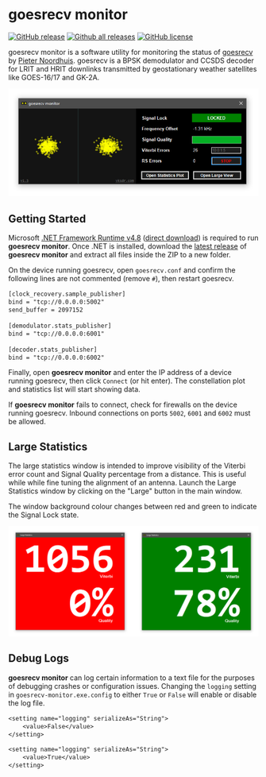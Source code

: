 # goesrecv monitor

[![GitHub release](https://img.shields.io/github/release/sam210723/goesrecv-monitor.svg)](https://github.com/sam210723/goesrecv-monitor/releases/latest)
[![Github all releases](https://img.shields.io/github/downloads/sam210723/goesrecv-monitor/total.svg)](https://github.com/sam210723/goesrecv-monitor/releases/latest)
[![GitHub license](https://img.shields.io/github/license/sam210723/goesrecv-monitor.svg)](https://github.com/sam210723/goesrecv-monitor/master/LICENSE)

goesrecv monitor is a software utility for monitoring the status of [goesrecv](https://github.com/pietern/goestools) by [Pieter Noordhuis](https://twitter.com/pnoordhuis). goesrecv is a BPSK demodulator and CCSDS decoder for LRIT and HRIT downlinks transmitted by geostationary weather satellites like GOES-16/17 and GK-2A.

<p align="center"><img src="screenshots/main-window.png"></p>

## Getting Started
Microsoft [.NET Framework Runtime v4.8](https://dotnet.microsoft.com/download/dotnet-framework/net48) ([direct download](https://dotnet.microsoft.com/download/dotnet-framework/thank-you/net48-web-installer)) is required to run **goesrecv monitor**. Once .NET is installed, download the [latest release](https://github.com/sam210723/goesrecv-monitor/releases/latest/download/goesrecv-monitor.zip) of **goesrecv monitor** and extract all files inside the ZIP to a new folder.

On the device running goesrecv, open ```goesrecv.conf``` and confirm the following lines are not commented (remove ```#```), then restart goesrecv.
```
[clock_recovery.sample_publisher]
bind = "tcp://0.0.0.0:5002"
send_buffer = 2097152

[demodulator.stats_publisher]
bind = "tcp://0.0.0.0:6001"

[decoder.stats_publisher]
bind = "tcp://0.0.0.0:6002"
```

Finally, open **goesrecv monitor** and enter the IP address of a device running goesrecv, then click ```Connect``` (or hit enter). The constellation plot and statistics list will start showing data.

If **goesrecv monitor** fails to connect, check for firewalls on the device running goesrecv. Inbound connections on ports ```5002```, ```6001``` and ```6002``` must be allowed.

## Large Statistics
The large statistics window is intended to improve visibility of the Viterbi error count and Signal Quality percentage from a distance. This is useful while while fine tuning the alignment of an antenna. Launch the Large Statistics window by clicking on the "Large" button in the main window.

The window background colour changes between red and green to indicate the Signal Lock state.

<p align="center"><img src="screenshots/large-stats.png"></p>

## Debug Logs
**goesrecv monitor** can log certain information to a text file for the purposes of debugging crashes or configuration issues. Changing the ```logging``` setting in ```goesrecv-monitor.exe.config``` to either ```True``` or ```False``` will enable or disable the log file.
```
<setting name="logging" serializeAs="String">
    <value>False</value>
</setting>
```

```
<setting name="logging" serializeAs="String">
    <value>True</value>
</setting>
```
